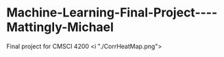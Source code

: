 # Machine-Learning-Final-Project----Mattingly-Michael
Final project for CMSCI 4200
<i "./CorrHeatMap.png">

